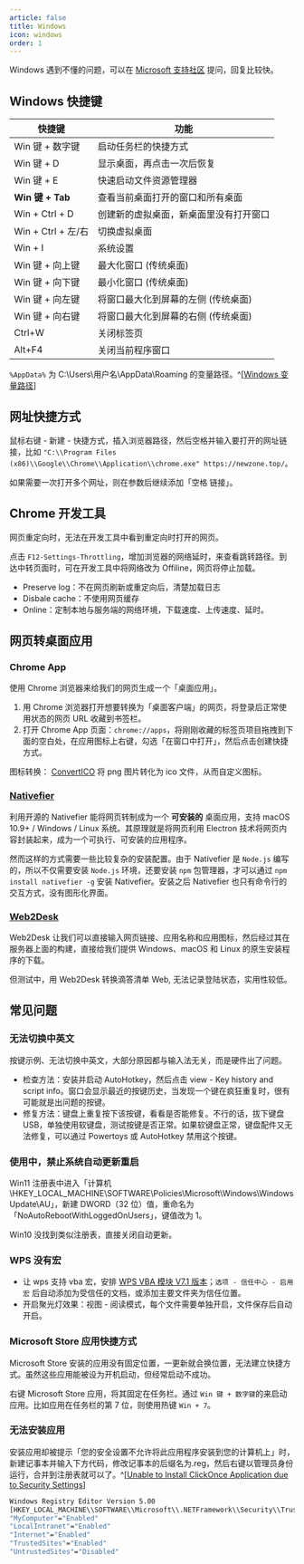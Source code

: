 ```yaml
---
article: false
title: Windows
icon: windows
order: 1
---
```


Windows 遇到不懂的问题，可以在 [Microsoft 支持社区](https://answers.microsoft.com/zh-hans/) 提问，回复比较快。

## Windows 快捷键

| 快捷键             | 功能                                   |
| ------------------ | -------------------------------------- |
| Win 键 + 数字键    | 启动任务栏的快捷方式                   |
| Win 键 + D         | 显示桌面，再点击一次后恢复             |
| Win 键 + E         | 快速启动文件资源管理器                 |
| **Win 键 + Tab**   | 查看当前桌面打开的窗口和所有桌面       |
| Win + Ctrl + D     | 创建新的虚拟桌面，新桌面里没有打开窗口 |
| Win + Ctrl + 左/右 | 切换虚拟桌面                           |
| Win + I            | 系统设置                               |
| Win 键 + 向上键    | 最大化窗口 (传统桌面)                  |
| Win 键 + 向下键    | 最小化窗口 (传统桌面)                  |
| Win 键 + 向左键    | 将窗口最大化到屏幕的左侧 (传统桌面)    |
| Win 键 + 向右键    | 将窗口最大化到屏幕的右侧 (传统桌面)    |
| Ctrl+W             | 关闭标签页                             |
| Alt+F4             | 关闭当前程序窗口                       |

`%AppData%` 为 C:\Users\用户名\AppData\Roaming 的变量路径。^[[Windows 变量路径](https://blog.csdn.net/lijianbiao0/article/details/85118775)]

## 网址快捷方式

鼠标右键 - 新建 - 快捷方式，插入浏览器路径，然后空格并输入要打开的网址链接，比如 `"C:\\Program Files (x86)\\Google\\Chrome\\Application\\chrome.exe" https://newzone.top/`。

如果需要一次打开多个网址，则在参数后继续添加「空格 链接」。

## Chrome 开发工具

网页重定向时，无法在开发工具中看到重定向时打开的网页。

点击 `F12-Settings-Throttling`，增加浏览器的网络延时，来查看跳转路径。到达中转页面时，可在开发工具中将网络改为 Offiline，网页将停止加载。

- Preserve log：不在网页刷新或重定向后，清楚加载日志
- Disbale cache：不使用网页缓存
- Online：定制本地与服务端的网络环境，下载速度、上传速度、延时。

## 网页转桌面应用

### Chrome App

使用 Chrome 浏览器来给我们的网页生成一个「桌面应用」。

1. 用 Chrome 浏览器打开想要转换为「桌面客户端」的网页，将登录后正常使用状态的网页 URL 收藏到书签栏。
2. 打开 Chrome App 页面：`chrome://apps`，将刚刚收藏的标签页项目拖拽到下面的空白处，在应用图标上右键，勾选「在窗口中打开」，然后点击创建快捷方式。

图标转换： [ConvertICO](https://convertico.com/) 将 png 图片转化为 ico 文件，从而自定义图标。

### [Nativefier](https://github.com/jiahaog/nativefier/)

利用开源的 Nativefier 能将网页转制成为一个 **可安装的** 桌面应用，支持 macOS 10.9+ / Windows / Linux 系统。其原理就是将网页利用 Electron 技术将网页内容封装起来，成为一个可执行、可安装的应用程序。

然而这样的方式需要一些比较复杂的安装配置。由于 Nativefier 是 `Node.js` 编写的，所以不仅需要安装 `Node.js` 环境，还要安装 `npm` 包管理器，才可以通过 `npm install nativefier -g` 安装 Nativefier。安装之后 Nativefier 也只有命令行的交互方式，没有图形化界面。

### [Web2Desk](https://desktop.appmaker.xyz/)

Web2Desk 让我们可以直接输入网页链接、应用名称和应用图标，然后经过其在服务器上面的构建，直接给我们提供 Windows、macOS 和 Linux 的原生安装程序的下载。

但测试中，用 Web2Desk 转换滴答清单 Web, 无法记录登陆状态，实用性较低。

## 常见问题

### 无法切换中英文

按键示例、无法切换中英文，大部分原因都与输入法无关，而是硬件出了问题。

- 检查方法：安装并启动 AutoHotkey，然后点击 view - Key history and script info。窗口会显示最近的按键历史，当发现一个键在疯狂重复时，很有可能就是出问题的按键。
- 修复方法：键盘上重复按下该按键，看看是否能修复。不行的话，拔下键盘 USB，单独使用软键盘，测试按键是否正常。如果软键盘正常，键盘配件又无法修复，可以通过 Powertoys 或 AutoHotkey 禁用这个按键。

### 使用中，禁止系统自动更新重启

Win11 注册表中进入「计算机\HKEY_LOCAL_MACHINE\SOFTWARE\Policies\Microsoft\Windows\WindowsUpdate\AU」，新建 DWORD（32 位）值，重命名为「NoAutoRebootWithLoggedOnUsers」，键值改为 1。

Win10 没找到类似注册表，直接关闭自动更新。

### WPS 没有宏

- 让 wps 支持 vba 宏，安排 [WPS VBA 模块 V7.1 版本](https://www.jyrd.com/media/6490.html)；`选项 - 信任中心 - 启用宏` 后自动添加为受信任的文档，或添加主要文件夹为信任位置。
- 开启聚光灯效果：视图 - 阅读模式，每个文件需要单独开启，文件保存后自动开启。

### Microsoft Store 应用快捷方式

Microsoft Store 安装的应用没有固定位置，一更新就会换位置，无法建立快捷方式。虽然这些应用能被设为开机启动，但经常启动不成功。

右键 Microsoft Store 应用，将其固定在任务栏。通过 `Win 键 + 数字键`的来启动应用。比如应用在任务栏的第 7 位，则使用热键 `Win + 7`。

### 无法安装应用

安装应用却被提示「您的安全设置不允许将此应用程序安装到您的计算机上」时，新建记事本并输入下方代码，修改记事本的后缀名为.reg，然后右键以管理员身份运行，合并到注册表就可以了。^[[Unable to Install ClickOnce Application due to Security Settings](https://superuser.com/questions/1252575/unable-to-install-clickonce-application-due-to-security-settings-windows-10)]

```bash
Windows Registry Editor Version 5.00
[HKEY_LOCAL_MACHINE\\SOFTWARE\\Microsoft\\.NETFramework\\Security\\TrustManager\\PromptingLevel]
"MyComputer"="Enabled"
"LocalIntranet"="Enabled"
"Internet"="Enabled"
"TrustedSites"="Enabled"
"UntrustedSites"="Disabled"
```
